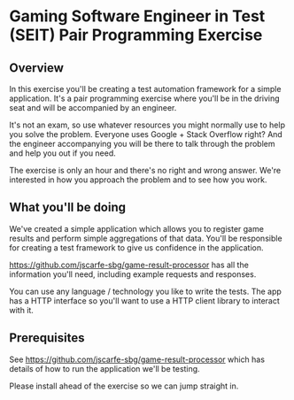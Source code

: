 # Gaming Software Engineer in Test (SEIT) Pair Programming Exercise

## Overview

In this exercise you'll be creating a test automation framework for a simple application. It's a pair programming exercise where you'll be in the driving seat and will be accompanied by an engineer.

It's not an exam, so use whatever resources you might normally use to help you solve the problem. Everyone uses Google + Stack Overflow right? And the engineer accompanying you will be there to talk through the problem and help you out if you need.

The exercise is only an hour and there's no right and wrong answer. We're interested in how you approach the problem and to see how you work.

## What you'll be doing

We've created a simple application which allows you to register game results and perform simple aggregations of that data. You'll be responsible for creating a test framework to give us confidence in the application.

https://github.com/jscarfe-sbg/game-result-processor has all the information you'll need, including example requests and responses.

You can use any language / technology you like to write the tests. The app has a HTTP interface so you'll want to use a HTTP client library to interact with it.

## Prerequisites

See https://github.com/jscarfe-sbg/game-result-processor which has details of how to run the application we'll be testing.

Please install ahead of the exercise so we can jump straight in.
